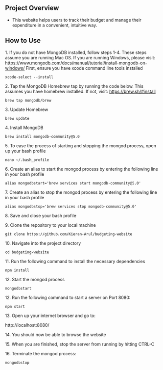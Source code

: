 ## Project Overview

- This website helps users to track their budget and manage their expenditure in a convenient, intuitive way.

## How to Use

1\. If you do not have MongoDB installed, follow steps 1-4. These steps assume you are running Mac OS. If you are running Windows, please visit: https://www.mongodb.com/docs/manual/tutorial/install-mongodb-on-windows/
First, ensure you have xcode command line tools installed

	xcode-select --install

2\. Tap the MongoDB Homebrew tap by running the code below. This assumes you have homebrew installed. If not, visit: https://brew.sh/#install

	brew tap mongodb/brew

3\. Update Homebrew

	brew update

4\. Install MongoDB

	brew install mongodb-community@5.0

5\. To ease the process of starting and stopping the mongod process, open up your bash profile

	nano ~/.bash_profile

6\. Create an alias to start the mongod process by entering the following line in your bash profile

	alias mongodbstart='brew services start mongodb-community@5.0'

7\. Create an alias to stop the mongod process by entering the following line in your bash profile

	alias mongodbstop='brew services stop mongodb-community@5.0'

8\. Save and close your bash profile

9\. Clone the repository to your local machine

	git clone https://github.com/Kieran-Arul/budgeting-website

10\. Navigate into the project directory

	cd budgeting-website

11\. Run the following command to install the necessary dependencies

	npm install

12\. Start the mongod process

	mongodbstart

12\. Run the following command to start a server on Port 8080:

  	npm start

13\. Open up your internet browser and go to:

http://localhost:8080/

14\. You should now be able to browse the website

15\. When you are finished, stop the server from running by hitting CTRL-C

16\. Terminate the mongod process:

  	mongodbstop
